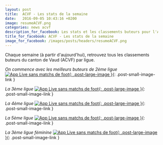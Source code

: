 ```yaml
---
layout: post
title:  ACVF - Les stats de la semaine
date:   2016-09-05 10:43:16 +0200
image: resumeACVF.png
categories: news acvf
description_for_facebook: Les stats et les classements buteurs pour l'ACVF
title_for_facebook: ACVF - Les stats de la semaine
image_for_facebook: /images/posts/headers/resumeACVF.png
---
```

Chaque semaine (à partir d'aujourd'hui), retrouvez tous les classements buteurs du canton de Vaud (ACVF) par ligue.

_On commence avec les meilleurs buteurs de 2ème ligue_
[![App Live sans matchs de foot]({{site.url}}/images/posts/headers/resumeACVF.png){: .post-large-image }]({{site.url}}/images/posts/headers/resumeACVF.png){: .post-small-image-link }

_La 3ème ligue_
[![App Live sans matchs de foot]({{site.url}}/images/posts/headers/resumeACVF.png){: .post-large-image }]({{site.url}}/images/posts/headers/resumeACVF.png){: .post-small-image-link }

_La 4ème ligue_
[![App Live sans matchs de foot]({{site.url}}/images/posts/headers/resumeACVF.png){: .post-large-image }]({{site.url}}/images/posts/headers/resumeACVF.png){: .post-small-image-link }

_La 5ème ligue_
[![App Live sans matchs de foot]({{site.url}}/images/posts/headers/resumeACVF.png){: .post-large-image }]({{site.url}}/images/posts/headers/resumeACVF.png){: .post-small-image-link }

_La 3ème ligue féminine_
[![App Live sans matchs de foot]({{site.url}}/images/posts/headers/resumeACVF.png){: .post-large-image }]({{site.url}}/images/posts/headers/resumeACVF.png){: .post-small-image-link } 